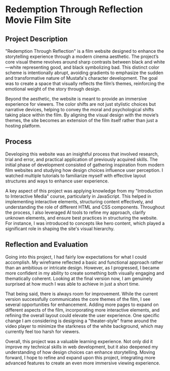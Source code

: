 # Redemption Through Reflection Movie Film Site

## Project Description

"Redemption Through Reflection" is a film website designed to enhance the storytelling experience through a modern cinema aesthetic. The project’s core visual theme revolves around sharp contrasts between black and white—white representing good, and black symbolizing bad. This distinct color scheme is intentionally abrupt, avoiding gradients to emphasize the sudden and transformative nature of Mustafa's character development. The goal was to create a space that visually reflects the film’s themes, reinforcing the emotional weight of the story through design.

Beyond the aesthetic, the website is meant to provide an immersive experience for viewers. The color shifts are not just stylistic choices but narrative devices, helping to convey the moral and psychological shifts taking place within the film. By aligning the visual design with the movie’s themes, the site becomes an extension of the film itself rather than just a hosting platform.

## Process

Developing this website was an insightful process that involved research, trial and error, and practical application of previously acquired skills. The initial phase of development consisted of gathering inspiration from modern film websites and studying how design choices influence user perception. I watched multiple tutorials to familiarize myself with effective layout structures and ways to enhance user experience.

A key aspect of this project was applying knowledge from my "Introduction to Interactive Media" course, particularly in JavaScript. This helped in implementing interactive elements, structuring content effectively, and understanding the role of different HTML and CSS components. Throughout the process, I also leveraged AI tools to refine my approach, clarify unknown elements, and ensure best practices in structuring the website. For instance, I was introduced to concepts like hero content, which played a significant role in shaping the site's visual hierarchy.

## Reflection and Evaluation

Going into this project, I had fairly low expectations for what I could accomplish. My wireframe reflected a basic and functional approach rather than an ambitious or intricate design. However, as I progressed, I became more confident in my ability to create something both visually engaging and thematically coherent. Looking at the final version now, I am genuinely surprised at how much I was able to achieve in just a short time.

That being said, there is always room for improvement. While the current version successfully communicates the core themes of the film, I see several opportunities for enhancement. Adding more pages to expand on different aspects of the film, incorporating more interactive elements, and refining the overall layout could elevate the user experience. One specific change I am considering is designing a "theater-style" frame around the video player to minimize the starkness of the white background, which may currently feel too harsh for viewers.

Overall, this project was a valuable learning experience. Not only did it improve my technical skills in web development, but it also deepened my understanding of how design choices can enhance storytelling. Moving forward, I hope to refine and expand upon this project, integrating more advanced features to create an even more immersive viewing experience.

